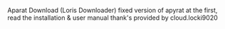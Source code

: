 Aparat Download (Loris Downloader)
fixed version of apyrat
at the first, read the installation & user manual
thank's 
provided by cloud.locki9020
